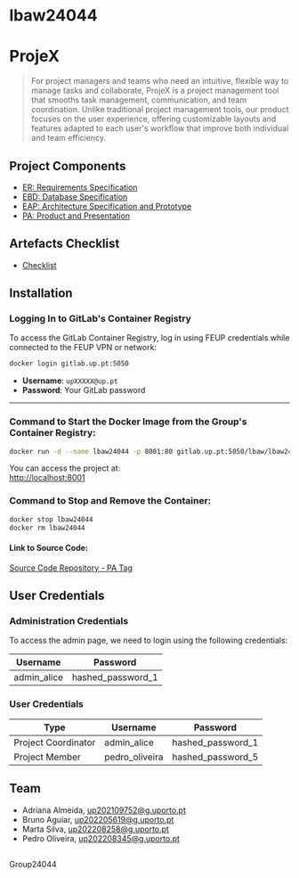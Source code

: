 # lbaw24044



# ProjeX
> For project managers and teams who need an intuitive, flexible way to manage tasks and collaborate,
ProjeX is a project management tool that smooths task management, communication, and team coordination. Unlike traditional project management tools, our product focuses on the user experience, offering customizable layouts and features adapted to each user's workflow that improve both individual and team efficiency.



## Project Components

- [ER: Requirements Specification](wiki/ER.md)
- [EBD: Database Specification](wiki/ebd.md)
- [EAP: Architecture Specification and Prototype](wiki/eap.md)
- [PA: Product and Presentation](wiki/ap.md)

## Artefacts Checklist

- [Checklist](https://docs.google.com/spreadsheets/d/1ugcxtuZJt_VKeHFe0ub1dWTqq5ScXR8SsqbW_3Wow3M/edit?gid=537406521#gid=537406521)

## Installation

### Logging In to GitLab's Container Registry

To access the GitLab Container Registry, log in using FEUP credentials while connected to the FEUP VPN or network:

```bash
docker login gitlab.up.pt:5050
```

- **Username**: `upXXXXX@up.pt`
- **Password**: Your GitLab password

---

###  Command to Start the Docker Image from the Group's Container Registry:

```bash
docker run -d --name lbaw24044 -p 8001:80 gitlab.up.pt:5050/lbaw/lbaw2425/lbaw24044 
```

You can access the project at:\
[http://localhost:8001](http://localhost:8001)

### Command to Stop and Remove the Container:

```bash
docker stop lbaw24044
docker rm lbaw24044
```

#### Link to Source Code:

[Source Code Repository - PA Tag](https://gitlab.up.pt/lbaw/lbaw2425/lbaw24044/-/tree/PA?ref_type=tags)

## User Credentials
### Administration Credentials

To access the admin page, we need to login using the following credentials:   

| Username | Password |
| -------- | -------- |
| admin_alice    | hashed_password_1 |

### User Credentials

| Type          | Username  | Password |
| ------------- | --------- | -------- |
| Project Coordinator | admin_alice   | hashed_password_1 |
| Project Member  |  pedro_oliveira    | hashed_password_5 |

  
## Team
- Adriana Almeida, up202109752@g.uporto.pt 
- Bruno Aguiar, up202205619@g.uporto.pt
- Marta Silva, up202208258@g.uporto.pt
- Pedro Oliveira, up202208345@g.uporto.pt
##

Group24044
